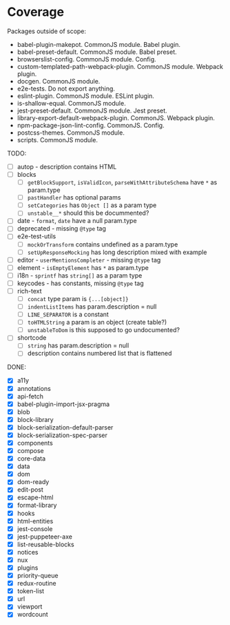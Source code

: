 # Coverage

Packages outside of scope:

- babel-plugin-makepot. CommonJS module. Babel plugin.
- babel-preset-default. CommonJS module. Babel preset.
- browserslist-config. CommonJS module. Config.
- custom-templated-path-webpack-plugin. CommonJS module. Webpack plugin.
- docgen. CommonJS module.
- e2e-tests. Do not export anything.
- eslint-plugin. CommonJS module. ESLint plugin.
- is-shallow-equal. CommonJS module.
- jest-preset-default. CommonJS module. Jest preset.
- library-export-default-webpack-plugin. CommonJS. Webpack plugin.
- npm-package-json-lint-config. CommonJS. Config.
- postcss-themes. CommonJS module.
- scripts. CommonJS module.

TODO:

- [ ] autop - description contains HTML
- [ ] blocks
  - [ ] `getBlockSupport`, `isValidIcon`, `parseWithAttributeSchema` have `*` as param.type
  - [ ] `pastHandler` has optional params
  - [ ] `setCategories` has `Object []` as a param type
  - [ ] `unstable__*` should this be docummented?
- [ ] date - `format`, `date` have a null param.type
- [ ] deprecated - missing `@type` tag
- [ ] e2e-test-utils
  - [ ] `mockOrTransform` contains undefined as a param.type
  - [ ] `setUpResponseMocking` has long description mixed with example
- [ ] editor - `userMentionsCompleter` - missing `@type` tag
- [ ] element - `isEmptyElement` has `*` as param.type
- [ ] i18n - `sprintf` has `string[]` as a param type
- [ ] keycodes - has constants, missing `@type` tag
- [ ] rich-text
  - [ ] `concat` type param is `{...[object]}`
  - [ ] `indentListItems` has param.description = null
  - [ ] `LINE_SEPARATOR` is a constant
  - [ ] `toHTMLString` a param is an object (create table?)
  - [ ] `unstableToDom` is this supposed to go undocumented?
- [ ] shortcode
  - [ ] `string` has param.description = null
  - [ ] description contains numbered list that is flattened

DONE:

- [x] a11y
- [x] annotations
- [x] api-fetch
- [x] babel-plugin-import-jsx-pragma
- [x] blob
- [x] block-library
- [x] block-serialization-default-parser
- [x] block-serialization-spec-parser
- [x] components
- [x] compose
- [x] core-data
- [x] data
- [x] dom
- [x] dom-ready
- [x] edit-post
- [x] escape-html
- [x] format-library
- [x] hooks
- [x] html-entities
- [x] jest-console
- [x] jest-puppeteer-axe
- [x] list-reusable-blocks
- [x] notices
- [x] nux
- [x] plugins
- [x] priority-queue
- [x] redux-routine
- [x] token-list
- [x] url
- [x] viewport
- [x] wordcount